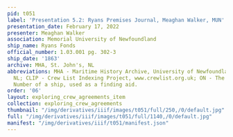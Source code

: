 ```yaml
---
pid: t051
label: 'Presentation 5.2: Ryans Premises Journal, Meaghan Walker, MUN'
presentation_date: February 17, 2022
presenter: Meaghan Walker
association: Memorial University of Newfoundland
ship_name: Ryans Fonds
official_number: 1.03.001 pg. 302-3
ship_date: '1863'
archive: MHA, St. John's, NL
abbreviations: MHA - Maritime History Archive, University of Newfoundland, St. John's
  NL; CLIP - Crew List Indexing Project, www.crewlist.org.uk; ON - The permanent Official
  Number of a ship, used as a finding aid.
order: '06'
layout: exploring_crew_agreements_item
collection: exploring_crew_agreements
thumbnail: "/img/derivatives/iiif/images/t051/full/250,/0/default.jpg"
full: "/img/derivatives/iiif/images/t051/full/1140,/0/default.jpg"
manifest: "/img/derivatives/iiif/t051/manifest.json"
---
```

